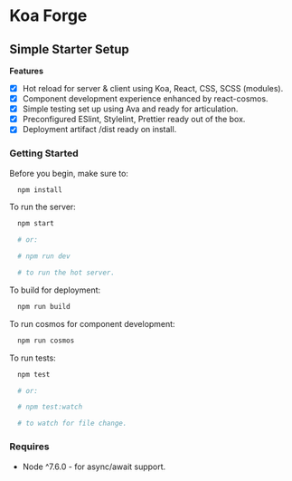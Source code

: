 # Koa Forge

## Simple Starter Setup

**Features**

* [x] Hot reload for server & client using Koa, React, CSS, SCSS (modules).
* [x] Component development experience enhanced by react-cosmos.
* [x] Simple testing set up using Ava and ready for articulation.
* [x] Preconfigured ESlint, Stylelint, Prettier ready out of the box.
* [x] Deployment artifact /dist ready on install.

### Getting Started

Before you begin, make sure to:

```bash
  npm install
```

To run the server:

```bash
  npm start

  # or:

  # npm run dev

  # to run the hot server.
```

To build for deployment:

```bash
  npm run build
```

To run cosmos for component development:

```bash
  npm run cosmos
```

To run tests:

```bash
  npm test

  # or:

  # npm test:watch

  # to watch for file change.
```

### Requires

* Node ^7.6.0 - for async/await support.
